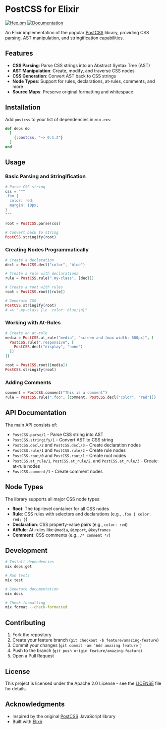 # PostCSS for Elixir

[![Hex.pm](https://img.shields.io/hexpm/v/postcss.svg)](https://hex.pm/packages/postcss)
[![Documentation](https://img.shields.io/badge/docs-hexdocs-blue.svg)](https://hexdocs.pm/postcss)

An Elixir implementation of the popular [PostCSS](https://postcss.org/) library, providing CSS parsing, AST manipulation, and stringification capabilities.

## Features

- **CSS Parsing**: Parse CSS strings into an Abstract Syntax Tree (AST)
- **AST Manipulation**: Create, modify, and traverse CSS nodes
- **CSS Generation**: Convert AST back to CSS strings
- **Node Types**: Support for rules, declarations, at-rules, comments, and more
- **Source Maps**: Preserve original formatting and whitespace

## Installation

Add `postcss` to your list of dependencies in `mix.exs`:

```elixir
def deps do
  [
    {:postcss, "~> 0.1.2"}
  ]
end
```

## Usage

### Basic Parsing and Stringification

```elixir
# Parse CSS string
css = """
.foo {
  color: red;
  margin: 10px;
}
"""

root = PostCSS.parse(css)

# Convert back to string
PostCSS.stringify(root)
```

### Creating Nodes Programmatically

```elixir
# Create a declaration
decl = PostCSS.decl("color", "blue")

# Create a rule with declarations
rule = PostCSS.rule(".my-class", [decl])

# Create a root with rules
root = PostCSS.root([rule])

# Generate CSS
PostCSS.stringify(root)
# => ".my-class {\n  color: blue;\n}"
```

### Working with At-Rules

```elixir
# Create an at-rule
media = PostCSS.at_rule("media", "screen and (max-width: 600px)", [
  PostCSS.rule(".responsive", [
    PostCSS.decl("display", "none")
  ])
])

root = PostCSS.root([media])
PostCSS.stringify(root)
```

### Adding Comments

```elixir
comment = PostCSS.comment("This is a comment")
rule = PostCSS.rule(".foo", [comment, PostCSS.decl("color", "red")])
```

## API Documentation

The main API consists of:

- `PostCSS.parse/1` - Parse CSS string into AST
- `PostCSS.stringify/1` - Convert AST to CSS string
- `PostCSS.decl/2` and `PostCSS.decl/3` - Create declaration nodes
- `PostCSS.rule/1` and `PostCSS.rule/2` - Create rule nodes
- `PostCSS.root/0` and `PostCSS.root/1` - Create root nodes
- `PostCSS.at_rule/1`, `PostCSS.at_rule/2`, and `PostCSS.at_rule/3` - Create at-rule nodes
- `PostCSS.comment/1` - Create comment nodes

## Node Types

The library supports all major CSS node types:

- **Root**: The top-level container for all CSS nodes
- **Rule**: CSS rules with selectors and declarations (e.g., `.foo { color: red; }`)
- **Declaration**: CSS property-value pairs (e.g., `color: red`)
- **AtRule**: At-rules like `@media`, `@import`, `@keyframes`
- **Comment**: CSS comments (e.g., `/* comment */`)

## Development

```bash
# Install dependencies
mix deps.get

# Run tests
mix test

# Generate documentation
mix docs

# Check formatting
mix format --check-formatted
```

## Contributing

1. Fork the repository
2. Create your feature branch (`git checkout -b feature/amazing-feature`)
3. Commit your changes (`git commit -am 'Add amazing feature'`)
4. Push to the branch (`git push origin feature/amazing-feature`)
5. Open a Pull Request

## License

This project is licensed under the Apache 2.0 License - see the [LICENSE](LICENSE) file for details.

## Acknowledgments

- Inspired by the original [PostCSS](https://postcss.org/) JavaScript library
- Built with [Elixir](https://elixir-lang.org/)
